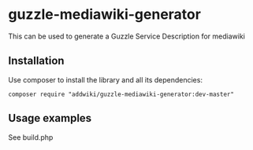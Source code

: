 # guzzle-mediawiki-generator

This can be used to generate a Guzzle Service Description for mediawiki

## Installation

Use composer to install the library and all its dependencies:

    composer require "addwiki/guzzle-mediawiki-generator:dev-master"

## Usage examples

See build.php
